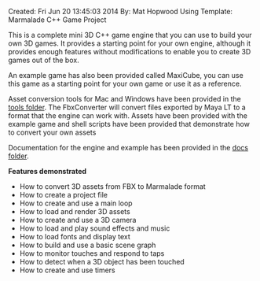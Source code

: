 Created: Fri Jun 20 13:45:03 2014
By: Mat Hopwood
Using Template: Marmalade C++ Game Project

This is a complete mini 3D C++ game engine that you can use to build your own 3D games. 
It provides a starting point for your own engine, although it provides enough features 
without modifications to enable you to create 3D games out of the box.

An example game has also been provided called MaxiCube, you can use this game as a 
starting point for your own game or use it as a reference.

Asset conversion tools for Mac and Windows have been provided in the [tools folder](https://github.com/marmalade/gbsgamejam/tree/master/CPPGameTemplate/tools). The 
FbxConverter will convert files exported by Maya LT to a format that the engine can work 
with. Assets have been provided with the example game and shell scripts have been 
provided that demonstrate how to convert your own assets

Documentation for the engine and example has been provided in the [docs folder](https://github.com/marmalade/gbsgamejam/tree/master/CPPGameTemplate/docs).

**Features demonstrated**
- How to convert 3D assets from FBX to Marmalade format
- How to create a project file
- How to create and use a main loop
- How to load and render 3D assets
- How to create and use a 3D camera
- How to load and play sound effects and music
- How to load fonts and display text
- How to build and use a basic scene graph
- How to monitor touches and respond to taps
- How to detect when a 3D object has been touched
- How to create and use timers
